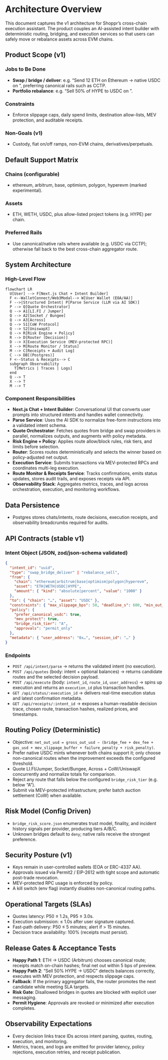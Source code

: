 # Architecture Overview

This document captures the v1 architecture for Shoppr’s cross-chain execution assistant. The product couples an AI-assisted intent builder with deterministic routing, bridging, and execution services so that users can safely move or rebalance assets across EVM chains.

## Product Scope (v1)

### Jobs to Be Done
- **Swap / bridge / deliver**: e.g. “Send 12 ETH on Ethereum → native USDC on <dst-chain>”, preferring canonical rails such as CCTP.
- **Portfolio rebalance**: e.g. “Sell 50% of HYPE to USDC on <dst-chain>”.

### Constraints
- Enforce slippage caps, daily spend limits, destination allow-lists, MEV protection, and auditable receipts.

### Non-Goals (v1)
- Custody, fiat on/off ramps, non-EVM chains, derivatives/perpetuals.

## Default Support Matrix

### Chains (configurable)
- ethereum, arbitrum, base, optimism, polygon, hyperevm (marked experimental).

### Assets
- ETH, WETH, USDC, plus allow-listed project tokens (e.g. HYPE) per chain.

### Preferred Rails
- Use canonical/native rails where available (e.g. USDC via CCTP); otherwise fall back to the best cross-chain aggregator route.

## System Architecture

### High-Level Flow

```mermaid
flowchart LR
  U[User] --> F[Next.js Chat + Intent Builder]
  F <--WalletConnect/Web3Modal--> W[User Wallet (EOA/AA)]
  F -->|Structured Intent| P[Parse Service (LLM via AI SDK)]
  P --> Q[Quote Orchestrator]
  Q --> A1[LI.FI / Jumper]
  Q --> A2[Socket / Bungee]
  Q --> A3[Across]
  Q --> S1[CoW Protocol]
  Q --> S2[UniswapX]
  Q --> R[Risk Engine + Policy]
  R --> D[Router (Decision)]
  D --> X[Execution Service (MEV-protected RPC)]
  X --> M[Route Monitor / Status]
  M --> C[Receipts + Audit Log]
  C --> DB[(Postgres)]
  F <--Status & Receipts--> C
  subgraph Observability
    T[Metrics | Traces | Logs]
  end
  Q --> T
  X --> T
  M --> T
```

### Component Responsibilities
- **Next.js Chat + Intent Builder**: Conversational UI that converts user prompts into structured intents and handles wallet connectivity.
- **Parse Service**: Uses the AI SDK to normalize free-form instructions into a validated intent schema.
- **Quote Orchestrator**: Fetches quotes from bridge and swap providers in parallel, normalizes outputs, and augments with policy metadata.
- **Risk Engine + Policy**: Applies route allow/block rules, risk tiers, and limits before selection.
- **Router**: Scores routes deterministically and selects the winner based on policy-adjusted net output.
- **Execution Service**: Submits transactions via MEV-protected RPCs and coordinates multi-leg execution.
- **Route Monitor & Receipts Service**: Tracks confirmations, emits status updates, stores audit trails, and exposes receipts via API.
- **Observability Stack**: Aggregates metrics, traces, and logs across orchestration, execution, and monitoring workflows.

## Data Persistence
- Postgres stores chats/intents, route decisions, execution receipts, and observability breadcrumbs required for audits.

## API Contracts (stable v1)

### Intent Object (JSON, zod/json-schema validated)

```json
{
  "intent_id": "uuid",
  "type": "swap_bridge_deliver" | "rebalance_sell",
  "from": {
    "chain": "ethereum|arbitrum|base|optimism|polygon|hyperevm",
    "asset": "ETH|WETH|USDC|HYPE",
    "amount": { "kind": "absolute|percent", "value": "1000" }
  },
  "to": { "chain": "…", "asset": "USDC" },
  "constraints": { "max_slippage_bps": 50, "deadline_s": 600, "min_out_usd": null },
  "policy": {
    "prefer_canonical_usdc": true,
    "mev_protect": true,
    "bridge_risk_tier": "A",
    "approvals": "permit_only"
  },
  "metadata": { "user_address": "0x…", "session_id": "…" }
}
```

### Endpoints
- `POST /api/intent/parse` → returns the validated intent (no execution).
- `POST /api/quotes` (body: intent + optional balances) → returns candidate routes and the selected decision payload.
- `POST /api/execute` (body: `intent_id`, `route_id`, `user_address`) → spins up execution and returns an `execution_id` plus transaction handles.
- `GET /api/status/:execution_id` → delivers real-time execution status and latest confirmation metadata.
- `GET /api/receipts/:intent_id` → exposes a human-readable decision trace, chosen route, transaction hashes, realized prices, and timestamps.

## Routing Policy (Deterministic)
- Objective: `net_out_usd = gross_out_usd − (bridge_fee + dex_fee + gas_usd + mev_slippage_buffer + failure_penalty + risk_penalty)`.
- Prefer native USDC mints whenever both chains support it; only choose non-canonical routes when the improvement exceeds the configured threshold.
- Quote LI.FI/Jumper, Socket/Bungee, Across + CoW/UniswapX concurrently and normalize totals for comparison.
- Reject any route that falls below the configured `bridge_risk_tier` (e.g. below “A”).
- Submit via MEV-protected infrastructure; prefer batch auction settlement (CoW) when available.

## Risk Model (Config Driven)
- `bridge_risk_score.json` enumerates trust model, finality, and incident history signals per provider, producing tiers A/B/C.
- Unknown bridges default to `deny`; native rails receive the strongest preference.

## Security Posture (v1)
- Keys remain in user-controlled wallets (EOA or ERC-4337 AA).
- Approvals issued via Permit2 / EIP-2612 with tight scope and automatic post-trade revocation.
- MEV-protected RPC usage is enforced by policy.
- A kill switch (env flag) instantly disables non-canonical routing paths.

## Operational Targets (SLAs)
- Quotes latency: P50 ≤ 1.2s, P95 ≤ 3.0s.
- Execution submission: ≤ 1.0s after user signature captured.
- Fast-path delivery: P50 ≤ 5 minutes; alert if > 15 minutes.
- Decision trace availability: 100% (receipts must persist).

## Release Gates & Acceptance Tests
- **Happy Path 1**: ETH → USDC (Arbitrum) chooses canonical route; receipts match on-chain hashes; final net out within 5 bps of preview.
- **Happy Path 2**: “Sell 50% HYPE → USDC” detects balances correctly, executes with MEV protection, and respects slippage caps.
- **Fallback**: If the primary aggregator fails, the router promotes the next candidate while meeting SLA targets.
- **Risk Gate**: Disallowed bridges in quotes are blocked with explicit user messaging.
- **Permit Hygiene**: Approvals are revoked or minimized after execution completes.

## Observability Expectations
- Every decision links trace IDs across intent parsing, quotes, routing, execution, and monitoring.
- Metrics, traces, and logs are emitted for provider latency, policy rejections, execution retries, and receipt publication.
